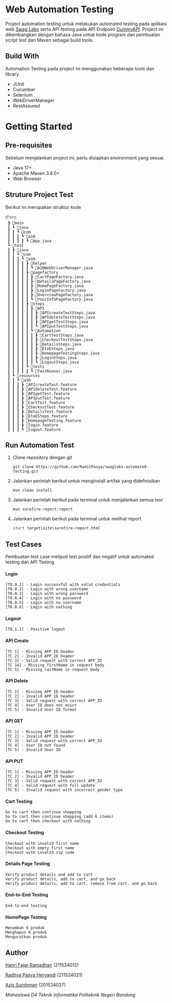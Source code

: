 # Web Automation Testing

Project automation testing untuk melakukan automated testing pada aplikasi web [Swag Labs](https://www.saucedemo.com/) serta API testing pada API Endpoint [DummyAPI](https://dummyapi.io). Project ini dikembangkan dengan bahasa Java untuk kode program dan pembuatan script test dan Maven sebagai build tools.

## Build With
Automation Testing pada project ini menggunakan beberapa tools dan library.
 <ul>
    <li>JUnit</li>
    <li>Cucumber</li>
    <li>Selenium</li>
    <li>WebDriverManager</li>
    <li>RestAssured</li>
 </ul>
 
# Getting Started
## Pre-requisites
Sebelum menjalankan project ini, perlu disiapkan environment yang sesuai.
<ul>
  <li>Java 17+</li>
  <li>Apache Maven 3.8.0+</li>
  <li>Web Browser</li>
</ul>

## Struture Project Test
Berikut ini merupakan struktur kode
```
📦src
 ┣ 📂main
 ┃ ┗ 📂java
 ┃ ┃ ┗ 📂com
 ┃ ┃ ┃ ┗ 📂a10
 ┃ ┃ ┃ ┃ ┗ 📜App.java
 ┗ 📂test
 ┃ ┣ 📂java
 ┃ ┃ ┗ 📂com
 ┃ ┃ ┃ ┗ 📂a10
 ┃ ┃ ┃ ┃ ┣ 📂helper
 ┃ ┃ ┃ ┃ ┃ ┗ 📜A10WebDriverManager.java
 ┃ ┃ ┃ ┃ ┣ 📂pagefactory
 ┃ ┃ ┃ ┃ ┃ ┣ 📜CartPageFactory.java
 ┃ ┃ ┃ ┃ ┃ ┣ 📜DetailsPageFactory.java
 ┃ ┃ ┃ ┃ ┃ ┣ 📜HomePageFactory.java
 ┃ ┃ ┃ ┃ ┃ ┣ 📜LoginPageFactory.java
 ┃ ┃ ┃ ┃ ┃ ┣ 📜OverviewPageFactory.java
 ┃ ┃ ┃ ┃ ┃ ┗ 📜YourInfoPageFactory.java
 ┃ ┃ ┃ ┃ ┣ 📂steps
 ┃ ┃ ┃ ┃ ┃ ┣ 📂API
 ┃ ┃ ┃ ┃ ┃ ┃ ┣ 📜APIcreateTestSteps.java
 ┃ ┃ ┃ ┃ ┃ ┃ ┣ 📜APIdeleteTestSteps.java
 ┃ ┃ ┃ ┃ ┃ ┃ ┣ 📜APIgetTestSteps.java
 ┃ ┃ ┃ ┃ ┃ ┃ ┗ 📜APIputTestSteps.java
 ┃ ┃ ┃ ┃ ┃ ┗ 📂Automation
 ┃ ┃ ┃ ┃ ┃ ┃ ┣ 📜CartTestSteps.java
 ┃ ┃ ┃ ┃ ┃ ┃ ┣ 📜CheckoutTestSteps.java
 ┃ ┃ ┃ ┃ ┃ ┃ ┣ 📜DetailsSteps.java
 ┃ ┃ ┃ ┃ ┃ ┃ ┣ 📜EtoESteps.java
 ┃ ┃ ┃ ┃ ┃ ┃ ┣ 📜HomepageTestingSteps.java
 ┃ ┃ ┃ ┃ ┃ ┃ ┣ 📜LoginSteps.java
 ┃ ┃ ┃ ┃ ┃ ┃ ┗ 📜LogoutSteps.java
 ┃ ┃ ┃ ┃ ┗ 📂tests
 ┃ ┃ ┃ ┃ ┃ ┗ 📜TestRunner.java
 ┃ ┗ 📂resources
 ┃ ┃ ┗ 📂a10
 ┃ ┃ ┃ ┣ 📜APIcreateTest.feature
 ┃ ┃ ┃ ┣ 📜APIdeleteTest.feature
 ┃ ┃ ┃ ┣ 📜APIgetTest.feature
 ┃ ┃ ┃ ┣ 📜APIputTest.feature
 ┃ ┃ ┃ ┣ 📜CartTest.feature
 ┃ ┃ ┃ ┣ 📜CheckoutTest.feature
 ┃ ┃ ┃ ┣ 📜DetailsTest.feature
 ┃ ┃ ┃ ┣ 📜EtoESteps.feature
 ┃ ┃ ┃ ┣ 📜HomepageTesting.feature
 ┃ ┃ ┃ ┣ 📜login.feature
 ┃ ┃ ┃ ┗ 📜logout.feature
```

## Run Automation Test
1. Clone repository dengan git
   ```
   git clone https://github.com/RaditPasya/swaglabs-automated-testing.git
   ```
2. Jalankan perintah berikut untuk menginstall artifak yang didefinisikan
   ```
   mvn clean install
   ```
3. Jalankan perintah berikut pada terminal untuk menjalankan semua test
   ```
   mvn surefire-report:report
   ```
4. Jalankan perintah berikut pada terminal untuk melihat report
   ```bat
   start target\site\surefire-report.html
   ```

## Test Cases
Pembuatan test case meliputi test positif dan negatif untuk automated testing dan API Testing

#### Login
```
[T0.0.1] - Login successful with valid credentials
[T0.0.2] - Login with wrong username
[T0.0.3] - Login with wrong password
[T0.0.4] - Login with no password
[T0.0.5] - Login with no username
[T0.0.6] - Login with nothing

```

#### Logout
```
[T0.1.1] - Positive logout
```


#### API Create
```
[TC 1] - Missing APP_ID header
[TC 2] - Invalid APP_ID header
[TC 3] - Valid request with correct APP_ID
[TC 14] - Missing firstName in request body
[TC 5] - Missing lastName in request body
```
#### API Delete
```
[TC 1] - Missing APP_ID header
[TC 2] - Invalid APP_ID header
[TC 3] - Valid request with correct APP_ID
[TC 4] - User ID does not exist
[TC 5] - Invalid User ID format

```

#### API GET
```
[TC 1] - Missing APP_ID header
[TC 2] - Invalid APP_ID header
[TC 3] - Valid request with correct APP_ID
[TC 4] - User ID not found
[TC 5] - Invalid User ID

```

#### API PUT
```
[TC 1] - Missing APP_ID header
[TC 2] - Invalid APP_ID header
[TC 3] - Valid request with correct APP_ID
[TC 4] - Valid request with full update
[TC 5] - Invalid request with incorrect gender type

```

#### Cart Testing
```
Go to cart then continue shopping
Go to cart then continue shopping (add 6 items)
Go to cart then checkout with nothing
```
#### Checkout Testing
```
Checkout with invalid first name
Checkout with empty first name
Checkout with invalid zip code
```
#### Details Page Testing
```
Verify product details and add to cart
Verify product details, add to cart, and go back
Verify product details, add to cart, remove from cart, and go back
```
#### End-to-End Testing
```
End-to-end testing
```

#### HomePage Testing
```
Menambah 6 produk
Menghapus 6 produk
Mengurutkan produk
```

## Author
[Hanri Fajar Ramadhan](https://github.com/HanriFR) (211524012)

[Raditya Pasya Heryandi](https://github.com/RaditPasya) (211524021)

[Azis Surohman](https://github.com/zis4215) (201524037)

_Mahasiswa D4 Teknik Informatika Politeknik Negeri Bandung_
